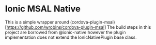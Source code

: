 
# Ionic MSAL Native

This is a simple wrapper around (cordova-plugin-msal)[https://github.com/wrobins/cordova-plugin-msal]
The build steps in this project are borrowed from @ionic-native however the plugin implementation does not
extend the IonicNativePlugin base class.

